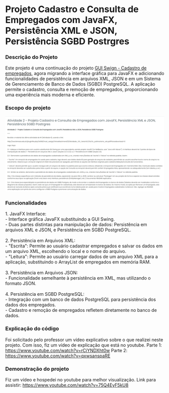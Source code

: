 # Projeto Cadastro e Consulta de Empregados com JavaFX, Persistência XML e JSON, Persistência SGBD Postrgres

<h3>Descrição do Projeto</h3>
Este projeto é uma continuação do projeto <a href="https://github.com/pimentahugo/guiswigncadastroempregados">GUI Swign - Cadastro de empregados</a>, agora migrando a interface gráfica para JavaFX e adicionando funcionalidades de persistência em arquivos XML, JSON e em um Sistema de Gerenciamento de Banco de Dados (SGBD) PostgreSQL. A aplicação permite o cadastro, consulta e remoção de empregados, proporcionando uma experiência mais moderna e eficiente.

<h3>Escopo do projeto</h3>
<img src="https://github.com/pimentahugo/javafxempregados/blob/main/JavaFX-Atividade2.png" />

<h3>Funcionalidades</h3>
1. JavaFX Interface:<br />
- Interface gráfica JavaFX substituindo a GUI Swing.<br />
- Duas partes distintas para manipulação de dados: Persistência em arquivos XML e JSON, e Persistência em SGBD PostgreSQL.<br /><br />
2. Persistência em Arquivos XML:<br />
- "Escrita": Permite ao usuário cadastrar empregados e salvar os dados em um arquivo XML, escolhendo o local e o nome do arquivo.<br />
- "Leitura": Permite ao usuário carregar dados de um arquivo XML para a aplicação, substituindo o ArrayList de empregados em memória RAM.<br /><br />
3. Persistência em Arquivos JSON:<br />
- Funcionalidade semelhante à persistência em XML, mas utilizando o formato JSON.<br /><br />
4. Persistência em SGBD PostgreSQL:<br />
- Integração com um banco de dados PostgreSQL para persistência dos dados dos empregados.<br />
- Cadastro e remoção de empregados refletem diretamente no banco de dados.<br />

<h3>Explicação do código</h3>
Foi solicitado pelo professor um vídeo explicativo sobre o que realizei neste projeto. Com isso, fiz um vídeo de explicação que está no youtube.
Parte 1: <a href="https://www.youtube.com/watch?v=rCiYNDXht0w">https://www.youtube.com/watch?v=rCiYNDXht0w</a>
Parte 2: <a href="https://www.youtube.com/watch?v=qxwsanspaRE">https://www.youtube.com/watch?v=qxwsanspaRE</a>

<h3>Demonstração do projeto</h3>
Fiz um vídeo e hospedei no youtube para melhor visualização. Link para assistir: <a href="https://www.youtube.com/watch?v=75Q4EyF5kU8">https://www.youtube.com/watch?v=75Q4EyF5kU8</a>
